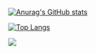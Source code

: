 
[![Anurag's GitHub stats](https://github-readme-stats.vercel.app/api?username=MishaSok&theme=radical)](https://github.com/anuraghazra/github-readme-stats)


[![Top Langs](https://github-readme-stats.vercel.app/api/top-langs/?username=MishaSok&layout=compact)](https://github.com/anuraghazra/github-readme-stats)


![](https://komarev.com/ghpvc/?username=your-github-username&color=blueviolet)
